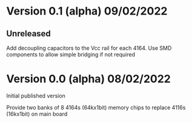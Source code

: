 # Version 0.1 (alpha) 09/02/2022
## Unreleased
Add decoupling capacitors to the Vcc rail for each 4164. Use
SMD components to allow simple bridging if not required

# Version 0.0 (alpha) 08/02/2022
Initial published version

Provide two banks of 8 4164s (64kx1bit) memory chips to replace
4116s (16kx1bit) on main board